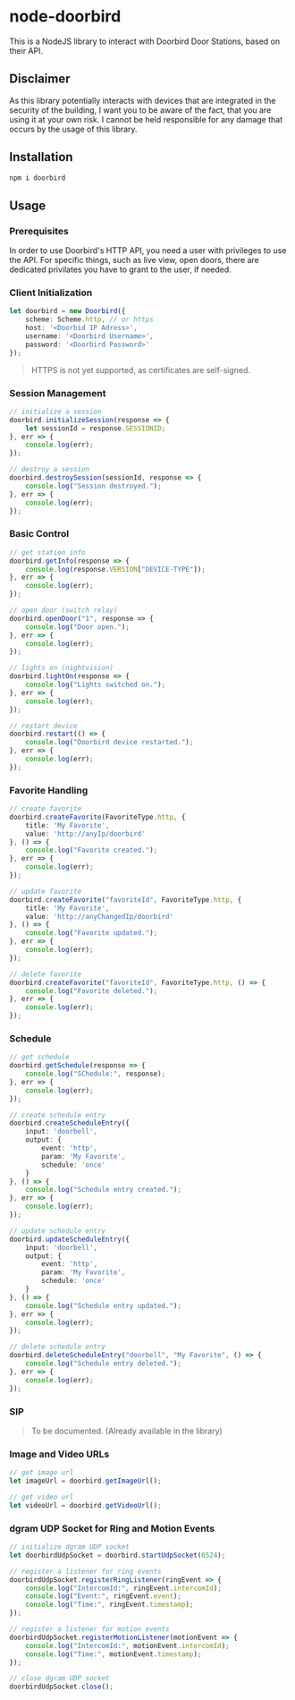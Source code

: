 # node-doorbird

This is a NodeJS library to interact with Doorbird Door Stations, based on their API.

## Disclaimer

As this library potentially interacts with devices that are integrated in the security of the building, I want you to be aware of the fact, that you are using it at your own risk. I cannot be held responsible for any damage that occurs by the usage of this library.

## Installation

```bash
npm i doorbird
```

## Usage

### Prerequisites

In order to use Doorbird's HTTP API, you need a user with privileges to use the API. For specific things, such as live view, open doors, there are dedicated privilates you have to grant to the user, if needed.

### Client Initialization

```typescript
let doorbird = new Doorbird({
    scheme: Scheme.http, // or https
    host: '<Doorbid IP Adress>',
    username: '<Doorbird Username>',
    password: '<Doorbird Password>'
});
```

> HTTPS is not yet supported, as certificates are self-signed.

### Session Management

```typescript
// initialize a session
doorbird.initializeSession(response => {
    let sessionId = response.SESSIONID;
}, err => {
    console.log(err);
});

// destroy a session
doorbird.destroySession(sessionId, response => {
    console.log("Session destroyed.");
}, err => {
    console.log(err);
});
```

### Basic Control

```typescript
// get station info
doorbird.getInfo(response => {
    console.log(response.VERSION["DEVICE-TYPE"]);
}, err => {
    console.log(err);
});

// open door (switch relay)
doorbird.openDoor("1", response => {
    console.log("Door open.");
}, err => {
    console.log(err);
});

// lights on (nightvision)
doorbird.lightOn(response => {
    console.log("Lights switched on.");
}, err => {
    console.log(err);
});

// restart device
doorbird.restart(() => {
    console.log("Doorbird device restarted.");
}, err => {
    console.log(err);
});
```

### Favorite Handling

```typescript
// create favorite
doorbird.createFavorite(FavoriteType.http, {
    title: 'My Favorite',
    value: 'http://anyIp/doorbird'
}, () => {
    console.log("Favorite created.");
}, err => {
    console.log(err);
});

// update favorite
doorbird.createFavorite("favoriteId", FavoriteType.http, {
    title: 'My Favorite',
    value: 'http://anyChangedIp/doorbird'
}, () => {
    console.log("Favorite updated.");
}, err => {
    console.log(err);
});

// delete favorite
doorbird.createFavorite("favoriteId", FavoriteType.http, () => {
    console.log("Favorite deleted.");
}, err => {
    console.log(err);
});
```

### Schedule

```typescript
// get schedule
doorbird.getSchedule(response => {
    console.log("SChedule:", response);
}, err => {
    console.log(err);
});

// create schedule entry
doorbird.createScheduleEntry({
    input: 'doorbell',
    output: {
        event: 'http',
        param: 'My Favorite',
        schedule: 'once'
    }
}, () => {
    console.log("Schedule entry created.");
}, err => {
    console.log(err);
});

// update schedule entry
doorbird.updateScheduleEntry({
    input: 'doorbell',
    output: {
        event: 'http',
        param: 'My Favorite',
        schedule: 'once'
    }
}, () => {
    console.log("Schedule entry updated.");
}, err => {
    console.log(err);
});

// delete schedule entry
doorbird.deleteScheduleEntry("doorbell", "My Favorite", () => {
    console.log("Schedule entry deleted.");
}, err => {
    console.log(err);
});
```

### SIP

> To be documented. (Already available in the library)

### Image and Video URLs

```typescript
// get image url
let imageUrl = doorbird.getImageUrl();

// get video url
let videoUrl = doorbird.getVideoUrl();
```

### dgram UDP Socket for Ring and Motion Events

```typescript
// initialize dgram UDP socket
let doorbirdUdpSocket = doorbird.startUdpSocket(6524);

// register a listener for ring events
doorbirdUdpSocket.registerRingListener(ringEvent => {
    console.log("IntercomId:", ringEvent.intercomId);
    console.log("Event:", ringEvent.event);
    console.log("Time:", ringEvent.timestamp);
});

// register a listener for motion events
doorbirdUdpSocket.registerMotionListener(motionEvent => {
    console.log("IntercomId:", motionEvent.intercomId);
    console.log("Time:", motionEvent.timestamp);
});

// close dgram UDP socket
doorbirdUdpSocket.close();
```
